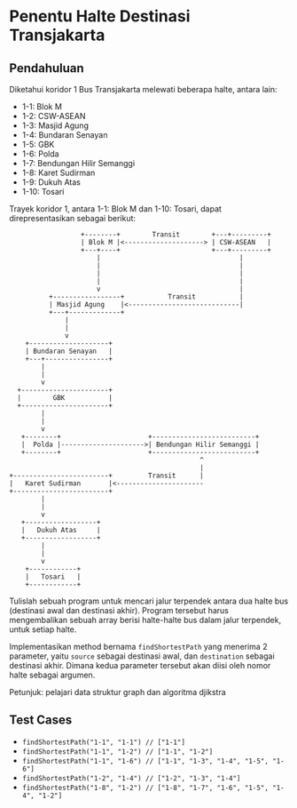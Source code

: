 # Penentu Halte Destinasi Transjakarta

## Pendahuluan

Diketahui koridor 1 Bus Transjakarta melewati beberapa halte, antara lain:

- 1-1: Blok M
- 1-2: CSW-ASEAN
- 1-3: Masjid Agung
- 1-4: Bundaran Senayan
- 1-5: GBK
- 1-6: Polda
- 1-7: Bendungan Hilir Semanggi
- 1-8: Karet Sudirman
- 1-9: Dukuh Atas
- 1-10: Tosari

Trayek koridor 1, antara 1-1: Blok M dan 1-10: Tosari, dapat direpresentasikan sebagai berikut:

```
                  +--------+        Transit        +---+---------+
                  | Blok M |<--------------------> | CSW-ASEAN   |
                  +---+----+                       +---+---------+
                      |                                   |
                      |                                   |
                      |                                   |
                      |                                   |
                      v                                   |
          +-----------------+           Transit           |
          | Masjid Agung    |<----------------------------|
          +---+-------------+
              |
              |
              v
    +--------------------+
    | Bundaran Senayan   |
    +---+----------------+
        |
        |
        v
  +----------------------+
  |        GBK           |
  +----------------------+
        |
        |
        v
   +--------+                      +--------------------------+
   |  Polda |--------------------->| Bendungan Hilir Semanggi |
   +--------+                      +--------------------------+
                                                ^
                                                |
+------------------------+         Transit      |
|   Karet Sudirman       |<----------------------
+------------------------+
        |
        |
        v
   +------------------+
   |   Dukuh Atas     |
   +------------------+
        |
        |
        v
    +------------+
    |   Tosari   |
    +------------+

```

Tulislah sebuah program untuk mencari jalur terpendek antara dua halte bus (destinasi awal dan destinasi akhir). Program tersebut harus mengembalikan sebuah array berisi halte-halte bus dalam jalur terpendek, untuk setiap halte.

Implementasikan method bernama `findShortestPath` yang menerima 2 parameter, yaitu `source` sebagai destinasi awal, dan `destination` sebagai destinasi akhir. Dimana kedua parameter tersebut akan diisi oleh nomor halte sebagai argumen.

Petunjuk: pelajari data struktur graph dan algoritma djikstra

## Test Cases

- `findShortestPath("1-1", "1-1") // ["1-1"]`
- `findShortestPath("1-1", "1-2") // ["1-1", "1-2"]`
- `findShortestPath("1-1", "1-6") // ["1-1", "1-3", "1-4", "1-5", "1-6"]`
- `findShortestPath("1-2", "1-4") // ["1-2", "1-3", "1-4"]`
- `findShortestPath("1-8", "1-2") // ["1-8", "1-7", "1-6", "1-5", "1-4", "1-2"]`

